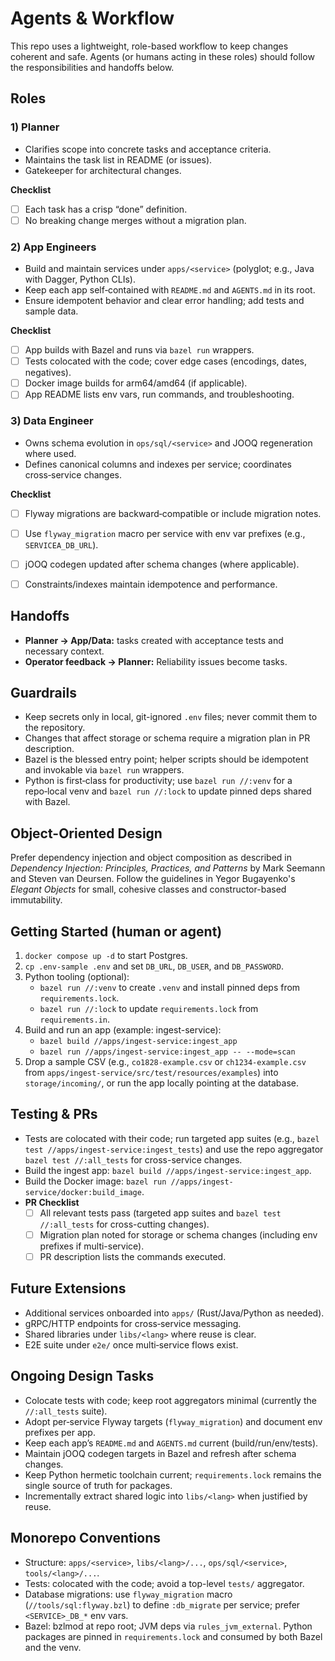 # Agents & Workflow

This repo uses a lightweight, role-based workflow to keep changes coherent and safe. Agents (or humans acting in these roles) should follow the responsibilities and handoffs below.

## Roles

### 1) Planner
- Clarifies scope into concrete tasks and acceptance criteria.
- Maintains the task list in README (or issues).
- Gatekeeper for architectural changes.

**Checklist**
- [ ] Each task has a crisp “done” definition.
- [ ] No breaking change merges without a migration plan.

### 2) App Engineers
- Build and maintain services under `apps/<service>` (polyglot; e.g., Java with Dagger, Python CLIs).
- Keep each app self‑contained with `README.md` and `AGENTS.md` in its root.
- Ensure idempotent behavior and clear error handling; add tests and sample data.

**Checklist**
- [ ] App builds with Bazel and runs via `bazel run` wrappers.
- [ ] Tests colocated with the code; cover edge cases (encodings, dates, negatives).
- [ ] Docker image builds for arm64/amd64 (if applicable).
- [ ] App README lists env vars, run commands, and troubleshooting.

### 3) Data Engineer
- Owns schema evolution in `ops/sql/<service>` and JOOQ regeneration where used.
- Defines canonical columns and indexes per service; coordinates cross‑service changes.

**Checklist**
- [ ] Flyway migrations are backward‑compatible or include migration notes.
- [ ] Use `flyway_migration` macro per service with env var prefixes (e.g., `SERVICEA_DB_URL`).
- [ ] jOOQ codegen updated after schema changes (where applicable).
- [ ] Constraints/indexes maintain idempotence and performance.


## Handoffs
- **Planner → App/Data:** tasks created with acceptance tests and necessary context.
- **Operator feedback → Planner:** Reliability issues become tasks.

## Guardrails
- Keep secrets only in local, git-ignored `.env` files; never commit them to the repository.
- Changes that affect storage or schema require a migration plan in PR description.
- Bazel is the blessed entry point; helper scripts should be idempotent and invokable via `bazel run` wrappers.
- Python is first‑class for productivity; use `bazel run //:venv` for a repo‑local venv and `bazel run //:lock` to update pinned deps shared with Bazel.

## Object-Oriented Design

Prefer dependency injection and object composition as described in
*Dependency Injection: Principles, Practices, and Patterns* by Mark Seemann and Steven van Deursen.
Follow the guidelines in Yegor Bugayenko's *Elegant Objects* for small, cohesive classes
and constructor-based immutability.

## Getting Started (human or agent)
1. `docker compose up -d` to start Postgres.
2. `cp .env-sample .env` and set `DB_URL`, `DB_USER`, and `DB_PASSWORD`.
3. Python tooling (optional):
   - `bazel run //:venv` to create `.venv` and install pinned deps from `requirements.lock`.
   - `bazel run //:lock` to update `requirements.lock` from `requirements.in`.
4. Build and run an app (example: ingest-service):
   - `bazel build //apps/ingest-service:ingest_app`
   - `bazel run //apps/ingest-service:ingest_app -- --mode=scan`
5. Drop a sample CSV (e.g., `co1828-example.csv` or `ch1234-example.csv` from `apps/ingest-service/src/test/resources/examples`) into `storage/incoming/`, or run the app locally pointing at the database.

## Testing & PRs
- Tests are colocated with their code; run targeted app suites (e.g., `bazel test //apps/ingest-service:ingest_tests`) and use the repo aggregator `bazel test //:all_tests` for cross-service changes.
- Build the ingest app: `bazel build //apps/ingest-service:ingest_app`.
- Build the Docker image: `bazel run //apps/ingest-service/docker:build_image`.
- **PR Checklist**
  - [ ] All relevant tests pass (targeted app suites and `bazel test //:all_tests` for cross-cutting changes).
  - [ ] Migration plan noted for storage or schema changes (including env prefixes if multi-service).
  - [ ] PR description lists the commands executed.

## Future Extensions
- Additional services onboarded into `apps/` (Rust/Java/Python as needed).
- gRPC/HTTP endpoints for cross‑service messaging.
- Shared libraries under `libs/<lang>` where reuse is clear.
- E2E suite under `e2e/` once multi‑service flows exist.

## Ongoing Design Tasks
- Colocate tests with code; keep root aggregators minimal (currently the `//:all_tests` suite).
- Adopt per‑service Flyway targets (`flyway_migration`) and document env prefixes per app.
- Keep each app’s `README.md` and `AGENTS.md` current (build/run/env/tests).
- Maintain jOOQ codegen targets in Bazel and refresh after schema changes.
- Keep Python hermetic toolchain current; `requirements.lock` remains the single source of truth for packages.
- Incrementally extract shared logic into `libs/<lang>` when justified by reuse.

## Monorepo Conventions
- Structure: `apps/<service>`, `libs/<lang>/...`, `ops/sql/<service>`, `tools/<lang>/...`.
- Tests: colocated with the code; avoid a top-level `tests/` aggregator.
- Database migrations: use `flyway_migration` macro (`//tools/sql:flyway.bzl`) to define `:db_migrate` per service; prefer `<SERVICE>_DB_*` env vars.
- Bazel: bzlmod at repo root; JVM deps via `rules_jvm_external`. Python packages are pinned in `requirements.lock` and consumed by both Bazel and the venv.
